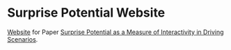 # Surprise Potential Website

[Website](https://surprise-potential.github.io) for Paper [Surprise Potential as a Measure of Interactivity in Driving Scenarios](https://arxiv.org/abs/2502.05677).
